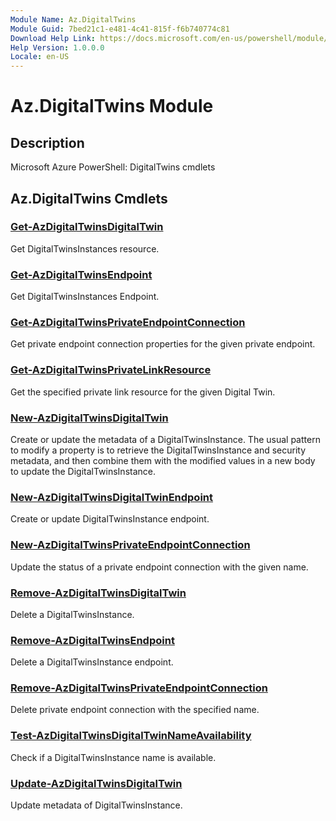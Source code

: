 ```yaml
---
Module Name: Az.DigitalTwins
Module Guid: 7bed21c1-e481-4c41-815f-f6b740774c81
Download Help Link: https://docs.microsoft.com/en-us/powershell/module/az.digitaltwins
Help Version: 1.0.0.0
Locale: en-US
---
```


# Az.DigitalTwins Module
## Description
Microsoft Azure PowerShell: DigitalTwins cmdlets

## Az.DigitalTwins Cmdlets
### [Get-AzDigitalTwinsDigitalTwin](Get-AzDigitalTwinsDigitalTwin.md)
Get DigitalTwinsInstances resource.

### [Get-AzDigitalTwinsEndpoint](Get-AzDigitalTwinsEndpoint.md)
Get DigitalTwinsInstances Endpoint.

### [Get-AzDigitalTwinsPrivateEndpointConnection](Get-AzDigitalTwinsPrivateEndpointConnection.md)
Get private endpoint connection properties for the given private endpoint.

### [Get-AzDigitalTwinsPrivateLinkResource](Get-AzDigitalTwinsPrivateLinkResource.md)
Get the specified private link resource for the given Digital Twin.

### [New-AzDigitalTwinsDigitalTwin](New-AzDigitalTwinsDigitalTwin.md)
Create or update the metadata of a DigitalTwinsInstance.
The usual pattern to modify a property is to retrieve the DigitalTwinsInstance and security metadata, and then combine them with the modified values in a new body to update the DigitalTwinsInstance.

### [New-AzDigitalTwinsDigitalTwinEndpoint](New-AzDigitalTwinsDigitalTwinEndpoint.md)
Create or update DigitalTwinsInstance endpoint.

### [New-AzDigitalTwinsPrivateEndpointConnection](New-AzDigitalTwinsPrivateEndpointConnection.md)
Update the status of a private endpoint connection with the given name.

### [Remove-AzDigitalTwinsDigitalTwin](Remove-AzDigitalTwinsDigitalTwin.md)
Delete a DigitalTwinsInstance.

### [Remove-AzDigitalTwinsEndpoint](Remove-AzDigitalTwinsEndpoint.md)
Delete a DigitalTwinsInstance endpoint.

### [Remove-AzDigitalTwinsPrivateEndpointConnection](Remove-AzDigitalTwinsPrivateEndpointConnection.md)
Delete private endpoint connection with the specified name.

### [Test-AzDigitalTwinsDigitalTwinNameAvailability](Test-AzDigitalTwinsDigitalTwinNameAvailability.md)
Check if a DigitalTwinsInstance name is available.

### [Update-AzDigitalTwinsDigitalTwin](Update-AzDigitalTwinsDigitalTwin.md)
Update metadata of DigitalTwinsInstance.

